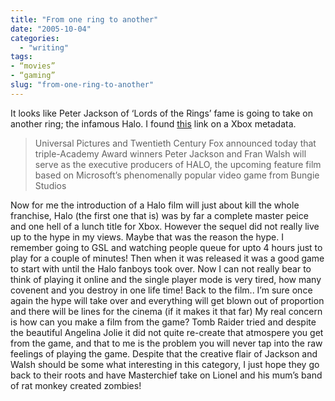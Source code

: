 ```yaml
---
title: "From one ring to another"
date: "2005-10-04"
categories: 
  - "writing"
tags:
- “movies”
- “gaming”
slug: "from-one-ring-to-another"
---
```


It looks like Peter Jackson of ‘Lords of the Rings’ fame is going to take on another ring; the infamous Halo. I found [this][1] link on a Xbox metadata.

> Universal Pictures and Twentieth Century Fox announced today that triple-Academy Award winners Peter Jackson and Fran Walsh will serve as the executive producers of HALO, the upcoming feature film based on Microsoft’s phenomenally popular video game from Bungie Studios

Now for me the introduction of a Halo film will just about kill the whole franchise, Halo (the first one that is) was by far a complete master peice and one hell of a lunch title for Xbox. However the sequel did not really live up to the hype in my views. Maybe that was the reason the hype. I remember going to GSL and watching people queue for upto 4 hours just to play for a couple of minutes! Then when it was released it was a good game to start with until the Halo fanboys took over. Now I can not really bear to think of playing it online and the single player mode is very tired, how many covenent and you destroy in one life time! Back to the film.. I’m sure once again the hype will take over and everything will get blown out of proportion and there will be lines for the cinema (if it makes it that far) My real concern is how can you make a film from the game? Tomb Raider tried and despite the beautiful Angelina Jolie it did not quite re-create that atmospere you get from the game, and that to me is the problem you will never tap into the raw feelings of playing the game. Despite that the creative flair of Jackson and Walsh should be some what interesting in this category, I just hope they go back to their roots and have Masterchief take on Lionel and his mum’s band of rat monkey created zombies!

[1]:	https://www.xboxsolution.com/article2672.html